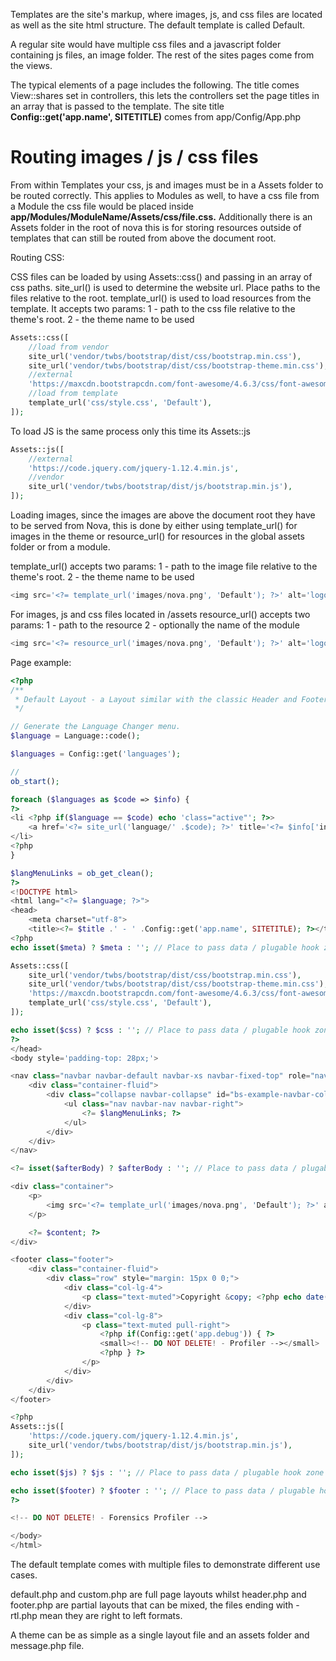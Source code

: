 Templates are the site's markup, where images, js, and css files are located as well as the site html structure. The default template is called Default.

A regular site would have multiple css files and a javascript folder containing js files, an image folder. The rest of the sites pages come from the views.

The typical elements of a page includes the following. The title comes View::shares set in controllers, this lets the controllers set the page titles in an array that is passed to the template. The site title **Config::get('app.name', SITETITLE)** comes from app/Config/App.php 

# Routing images / js / css files
From within Templates your css, js and images must be in a Assets folder to be routed correctly. This applies to Modules as well, to have a css file from a Module the css file would be placed inside **app/Modules/ModuleName/Assets/css/file.css.** Additionally there is an Assets folder in the root of nova this is for storing resources outside of templates that can still be routed from above the document root.

Routing CSS:

CSS files can be loaded by using Assets::css() and passing in an array of css paths.
site_url() is used to determine the website url. Place paths to the files relative to the root.
template_url() is used to load resources from the template. It accepts two params:
1 - path to the css file relative to the theme's root.
2 - the theme name to be used

```php
Assets::css([
    //load from vendor
    site_url('vendor/twbs/bootstrap/dist/css/bootstrap.min.css'),
    site_url('vendor/twbs/bootstrap/dist/css/bootstrap-theme.min.css'),
    //external
    'https://maxcdn.bootstrapcdn.com/font-awesome/4.6.3/css/font-awesome.min.css',
    //load from template
    template_url('css/style.css', 'Default'),
]);
```

To load JS is the same process only this time its Assets::js

```php
Assets::js([
    //external
    'https://code.jquery.com/jquery-1.12.4.min.js',
    //vendor
    site_url('vendor/twbs/bootstrap/dist/js/bootstrap.min.js'),
]);
```

Loading images, since the images are above the document root they have to be served from Nova, this is done by either using template_url() for images in the theme or resource_url() for resources in the global assets folder or from a module.

template_url() accepts two params:
1 - path to the image file relative to the theme's root.
2 - the theme name to be used

```php
<img src='<?= template_url('images/nova.png', 'Default'); ?>' alt='logo'>
```

For images, js and css files located in /assets
resource_url() accepts two params:
1 - path to the resource
2 - optionally the name of the module

```php
<img src='<?= resource_url('images/nova.png', 'Default'); ?>' alt='logo'>
```


Page example:

```php
<?php
/**
 * Default Layout - a Layout similar with the classic Header and Footer files.
 */

// Generate the Language Changer menu.
$language = Language::code();

$languages = Config::get('languages');

//
ob_start();

foreach ($languages as $code => $info) {
?>
<li <?php if($language == $code) echo 'class="active"'; ?>>
    <a href='<?= site_url('language/' .$code); ?>' title='<?= $info['info']; ?>'><?= $info['name']; ?></a>
</li>
<?php
}

$langMenuLinks = ob_get_clean();
?>
<!DOCTYPE html>
<html lang="<?= $language; ?>">
<head>
    <meta charset="utf-8">
    <title><?= $title .' - ' .Config::get('app.name', SITETITLE); ?></title>
<?php
echo isset($meta) ? $meta : ''; // Place to pass data / plugable hook zone

Assets::css([
    site_url('vendor/twbs/bootstrap/dist/css/bootstrap.min.css'),
    site_url('vendor/twbs/bootstrap/dist/css/bootstrap-theme.min.css'),
    'https://maxcdn.bootstrapcdn.com/font-awesome/4.6.3/css/font-awesome.min.css',
    template_url('css/style.css', 'Default'),
]);

echo isset($css) ? $css : ''; // Place to pass data / plugable hook zone
?>
</head>
<body style='padding-top: 28px;'>

<nav class="navbar navbar-default navbar-xs navbar-fixed-top" role="navigation">
    <div class="container-fluid">
        <div class="collapse navbar-collapse" id="bs-example-navbar-collapse-1">
            <ul class="nav navbar-nav navbar-right">
                <?= $langMenuLinks; ?>
            </ul>
        </div>
    </div>
</nav>

<?= isset($afterBody) ? $afterBody : ''; // Place to pass data / plugable hook zone ?>

<div class="container">
    <p>
        <img src='<?= template_url('images/nova.png', 'Default'); ?>' alt='<?= Config::get('app.name', SITETITLE); ?>'>
    </p>

    <?= $content; ?>
</div>

<footer class="footer">
    <div class="container-fluid">
        <div class="row" style="margin: 15px 0 0;">
            <div class="col-lg-4">
                <p class="text-muted">Copyright &copy; <?php echo date('Y'); ?> <a href="http://www.novaframework.com/" target="_blank"><b>Nova Framework <?= VERSION; ?></b></a></p>
            </div>
            <div class="col-lg-8">
                <p class="text-muted pull-right">
                    <?php if(Config::get('app.debug')) { ?>
                    <small><!-- DO NOT DELETE! - Profiler --></small>
                    <?php } ?>
                </p>
            </div>
        </div>
    </div>
</footer>

<?php
Assets::js([
    'https://code.jquery.com/jquery-1.12.4.min.js',
    site_url('vendor/twbs/bootstrap/dist/js/bootstrap.min.js'),
]);

echo isset($js) ? $js : ''; // Place to pass data / plugable hook zone

echo isset($footer) ? $footer : ''; // Place to pass data / plugable hook zone
?>

<!-- DO NOT DELETE! - Forensics Profiler -->

</body>
</html>
```

The default template comes with multiple files to demonstrate different use cases. 

default.php and custom.php are full page layouts whilst header.php and footer.php are partial layouts that can be mixed, the files ending with -rtl.php mean they are right to left formats.

A theme can be as simple as a single layout file and an assets folder and message.php file.
